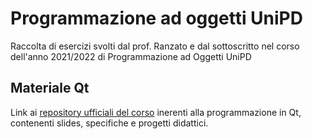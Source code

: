 # Programmazione ad oggetti UniPD

Raccolta di esercizi svolti dal prof. Ranzato 
e dal sottoscritto nel corso dell'anno 2021/2022 di Programmazione ad Oggetti UniPD


## Materiale Qt
Link ai [repository ufficiali del corso](https://github.com/unipd-Object-Oriented-Programming/)  inerenti alla programmazione in Qt, contenenti slides, specifiche e progetti didattici.